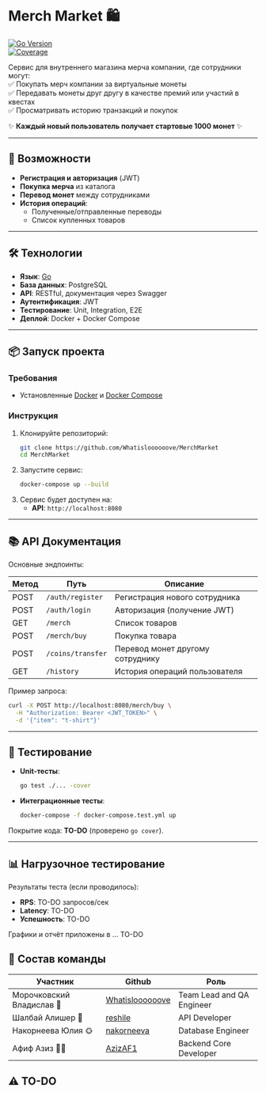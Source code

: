 # **Merch Market** 🛍️  

[![Go Version](https://img.shields.io/badge/Go-1.21+-blue)](https://golang.org/)  
[![Coverage](https://img.shields.io/badge/Coverage-TODO%25-red)](https://github.com/your-username/merch-shop)  

Сервис для внутреннего магазина мерча компании, где сотрудники могут:  
✅ Покупать мерч компании за виртуальные монеты  
✅ Передавать монеты друг другу в качестве премий или участий в квестах  
✅ Просматривать историю транзакций и покупок

✨ **Каждый новый пользователь получает стартовые 1000 монет** ✨

---

## **🚀 Возможности**  

- **Регистрация и авторизация** (JWT)  
- **Покупка мерча** из каталога 
- **Перевод монет** между сотрудниками  
- **История операций**:  
  - Полученные/отправленные переводы  
  - Список купленных товаров  

---

## **🛠 Технологии**  

- **Язык**: [Go](https://go.dev/)
- **База данных**: PostgreSQL  
- **API**: RESTful, документация через Swagger
- **Аутентификация**: JWT  
- **Тестирование**: Unit, Integration, E2E  
- **Деплой**: Docker + Docker Compose  

---

## **📦 Запуск проекта**  

### **Требования**  
- Установленные [Docker](https://docs.docker.com/get-docker/) и [Docker Compose](https://docs.docker.com/compose/install/)  

### **Инструкция**  
1. Клонируйте репозиторий:  
   ```bash
   git clone https://github.com/Whatisloooooove/MerchMarket
   cd MerchMarket
   ```  
2. Запустите сервис:  
   ```bash
   docker-compose up --build
   ```  
3. Сервис будет доступен на:  
   - **API**: `http://localhost:8080`  

---

## **📚 API Документация**  

Основные эндпоинты:  

| Метод | Путь              | Описание                         |
| ----- | ----------------- | -------------------------------- |
| POST  | `/auth/register`  | Регистрация нового сотрудника    |
| POST  | `/auth/login`     | Авторизация (получение JWT)      |
| GET   | `/merch`          | Список товаров                   |
| POST  | `/merch/buy`      | Покупка товара                   |
| POST  | `/coins/transfer` | Перевод монет другому сотруднику |
| GET   | `/history`        | История операций пользователя    |

Пример запроса:  
```bash
curl -X POST http://localhost:8080/merch/buy \
  -H "Authorization: Bearer <JWT_TOKEN>" \
  -d '{"item": "t-shirt"}'
```

---

## **🧪 Тестирование**  

- **Unit-тесты**:  
  ```bash
  go test ./... -cover
  ```  
- **Интеграционные тесты**:  
  ```bash
  docker-compose -f docker-compose.test.yml up
  ```  

Покрытие кода: **TO-DO** (проверено `go cover`).  

---

## **📊 Нагрузочное тестирование**  

Результаты теста (если проводилось):  
- **RPS**: TO-DO запросов/сек  
- **Latency**: TO-DO  
- **Успешность**: TO-DO  

Графики и отчёт приложены в ... TO-DO  

## **🤝 Состав команды**
| Участник | Github | Роль| 
| ----- | ----------------- | -------------------------------- |
| Морочковский Владислав 🛌 | [Whatisloooooove](https://github.com/Whatisloooooove) | Team Lead and QA Engineer |
| Шалбай Алишер 🥷 | [reshile](https://github.com/reshile)     | API Developer |
| Накорнеева Юлия 🌞 | [nakorneeva](https://github.com/Yulia-Nakorneeva) | Database Engineer |
| Афиф Азиз 🧑‍💻 | [AzizAF1](https://github.com/AzizAF1) | Backend Core Developer | 

⚠️ TO-DO
---